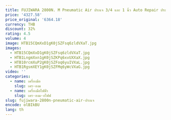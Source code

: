 ```yaml
---
title: FUJIWARA 2800N. M Pneumatic Air ประแจ 3/4 และ 1 นิ้ว Auto Repair ประแจแรงบิดขนาดใหญ่
price: '4327.58'
price_original: '6364.18'
currency: THB
discount: 32%
rating: 4.5
volume: 4
image: HTB15CQmXxD1gK0jSZFsq6zldVXaT.jpg
images:
  - HTB15CQmXxD1gK0jSZFsq6zldVXaT.jpg
  - HTB1LngmXxn1gK0jSZKPq6xvUXXaX.jpg
  - HTB10rcmXuP2gK0jSZFoq6yuIVXaL.jpg
  - HTB1RgsmXEY1gK0jSZFMq6yWcVXaG.jpg
video: ''
categories:
  - name: เครื่องมือ
    slug: เคร-องม
  - name: เครื่องมือไฟฟ้า
    slug: เคร-องม-อไฟฟ
slug: fujiwara-2800n-pneumatic-air-ประแจ
encode: olBIkBU
lang: th
---
```

  